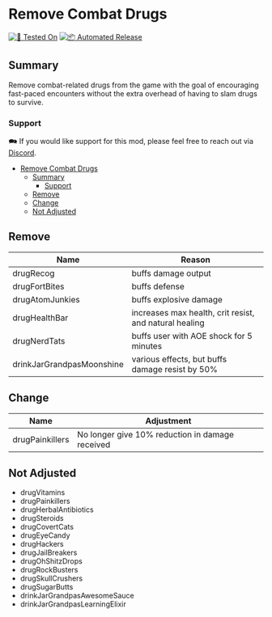 # Remove Combat Drugs

[![🧪 Tested On](https://img.shields.io/badge/🧪%20Tested%20On-A21%20b317-blue.svg)](https://7daystodie.com/) [![📦 Automated Release](https://github.com/jonathan-robertson/remove-combat-drugs/actions/workflows/release.yml/badge.svg)](https://github.com/jonathan-robertson/remove-combat-drugs/actions/workflows/release.yml)

## Summary

Remove combat-related drugs from the game with the goal of encouraging fast-paced encounters without the extra overhead of having to slam drugs to survive.

### Support

🗪 If you would like support for this mod, please feel free to reach out via [Discord](https://discord.gg/tRJHSB9Uk7).

- [Remove Combat Drugs](#remove-combat-drugs)
  - [Summary](#summary)
    - [Support](#support)
  - [Remove](#remove)
  - [Change](#change)
  - [Not Adjusted](#not-adjusted)

## Remove

Name | Reason
--- | ---
drugRecog | buffs damage output
drugFortBites | buffs defense
drugAtomJunkies | buffs explosive damage
drugHealthBar | increases max health, crit resist, and natural healing
drugNerdTats | buffs user with AOE shock for 5 minutes
drinkJarGrandpasMoonshine | various effects, but buffs damage resist by 50%

## Change

Name | Adjustment
--- | ---
drugPainkillers | No longer give 10% reduction in damage received

## Not Adjusted

- drugVitamins
- drugPainkillers
- drugHerbalAntibiotics
- drugSteroids
- drugCovertCats
- drugEyeCandy
- drugHackers
- drugJailBreakers
- drugOhShitzDrops
- drugRockBusters
- drugSkullCrushers
- drugSugarButts
- drinkJarGrandpasAwesomeSauce
- drinkJarGrandpasLearningElixir
